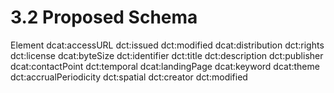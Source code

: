 # 3.2 Proposed Schema
Element
dcat:accessURL
dct:issued
dct:modified
dcat:distribution
dct:rights
dct:license
dcat:byteSize
dct:identifier
dct:title
dct:description
dct:publisher
dcat:contactPoint
dct:temporal
dcat:landingPage
dcat:keyword
dcat:theme
dct:accrualPeriodicity
dct:spatial
dct:creator
dct:modified
